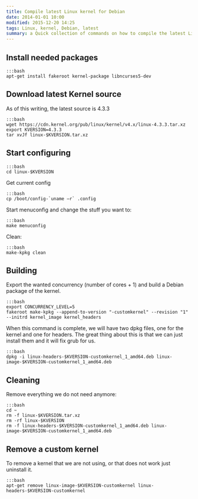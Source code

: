 ```yaml
---
title: Compile latest Linux kernel for Debian
date: 2014-01-01 10:00
modified: 2015-12-20 14:25
tags: Linux, kernel, Debian, latest
summary: a Quick collection of commands on how to compile the latest Linux kernel for Debian.
---
```


## Install needed packages

    :::bash
    apt-get install fakeroot kernel-package libncurses5-dev

## Download latest Kernel source
As of this writing, the latest source is 4.3.3

    :::bash
    wget https://cdn.kernel.org/pub/linux/kernel/v4.x/linux-4.3.3.tar.xz
    export KVERSION=4.3.3
    tar xvJf linux-$KVERSION.tar.xz

## Start configuring

    :::bash
    cd linux-$KVERSION

Get current config

    :::bash
    cp /boot/config-`uname –r` .config

Start menuconfig and change the stuff you want to:

    :::bash
    make menuconfig

Clean:

    :::bash
    make-kpkg clean

## Building
Export the wanted concurrency (number of cores + 1) and build a Debian package of the kernel.

    :::bash
    export CONCURRENCY_LEVEL=5
    fakeroot make-kpkg --append-to-version "-customkernel" --revision "1" --initrd kernel_image kernel_headers

When this command is complete, we will have two dpkg files, one for the kernel and one for headers. The great thing about this is that we can just install them and it will fix grub for us.

    :::bash
    dpkg -i linux-headers-$KVERSION-customkernel_1_amd64.deb linux-image-$KVERSION-customkernel_1_amd64.deb

## Cleaning
Remove everything we do not need anymore:

    :::bash
    cd ~
    rm -f linux-$KVERSION.tar.xz
    rm -rf linux-$KVERSION
    rm -f linux-headers-$KVERSION-customkernel_1_amd64.deb linux-image-$KVERSION-customkernel_1_amd64.deb

## Remove a custom kernel
To remove a kernel that we are not using, or that does not work just uninstall it.

    :::bash
    apt-get remove linux-image-$KVERSION-customkernel linux-headers-$KVERSION-customkernel
